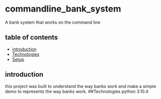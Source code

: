 # commandline_bank_system
A bank system that works on the command line

## table of contents
* [introduction](#general-info)
* [Technologies](#technologies)
* [Setup](#setup)

## introduction
this project was built to understand the way banks work and make a simple demo to represents 
the way banks work.
##Technologies
python 3.10.4
